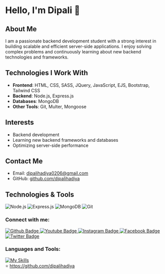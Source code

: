 # Hello, I'm Dipali 👋 

## About Me
I am a passionate backend development student with a strong interest in building scalable and efficient server-side applications. I enjoy solving complex problems and continuously learning about new backend technologies and frameworks.

## Technologies I Work With
- **Frontend**: HTML, CSS, SASS, JQuery, JavaScript, EJS, Bootstrap, Tailwind CSS
- **Backend**: Node.js, Express.js
- **Databases**: MongoDB
- **Other Tools**: Git, Multer, Mongoose

## Interests
- Backend development
- Learning new backend frameworks and databases
- Optimizing server-side performance
  
## Contact Me
- Email: [dipalihadiya0206@gmail.com](mailto:dipalihadiya0206@gmail.com)
- GitHub: [github.com/dipalihadiya](https://github.com/dipalihadiya)

## Technologies & Tools

![Node.js](https://img.shields.io/badge/Node.js-339933?style=for-the-badge&logo=nodedotjs&logoColor=white)
![Express.js](https://img.shields.io/badge/Express.js-000000?style=for-the-badge&logo=express&logoColor=white)
![MongoDB](https://img.shields.io/badge/MongoDB-4EA94B?style=for-the-badge&logo=mongodb&logoColor=white)
![Git](https://img.shields.io/badge/Git-F05032?style=for-the-badge&logo=git&logoColor=white)

  
### Connect with me:
<div id="badges">
  <a href="https://github.com/axiftaj">
    <img src="https://img.shields.io/badge/Github-white?style=for-the-badge&logo=Github&logoColor=black" alt="Github Badge"/>
  </a>
  <a href="https://www.youtube.com/channel/UCzvRaprYPhvAplMK36Gu0kw">
    <img src="https://img.shields.io/badge/YouTube-red?style=for-the-badge&logo=youtube&logoColor=white" alt="Youtube Badge"/>
  </a>
   <a href="https://www.instagram.com/axif_taj">
    <img src="https://img.shields.io/badge/Instagram-purple?style=for-the-badge&logo=instagram&logoColor=white" alt="Instagram Badge"/>
  </a>
   <a href="https://fb.com/aaxiftaj">
    <img src="https://img.shields.io/badge/Facebook-blue?style=for-the-badge&logo=facebook&logoColor=white" alt="Facebook Badge"/>
  </a>
   <a href="https://twitter.com/axiftaj">
    <img src="https://img.shields.io/badge/Twitter-blue?style=for-the-badge&logo=twitter&logoColor=white" alt="Twitter Badge"/>
  </a>
</div>

### Languages and Tools:
[![My Skills](https://skillicons.dev/icons?i=node,github,git,postman,bootstrap,tailwind,https://www.mongodb.com/)](https://skillicons.dev)
<br>
⭐️ https://github.com/dipalihadiya

